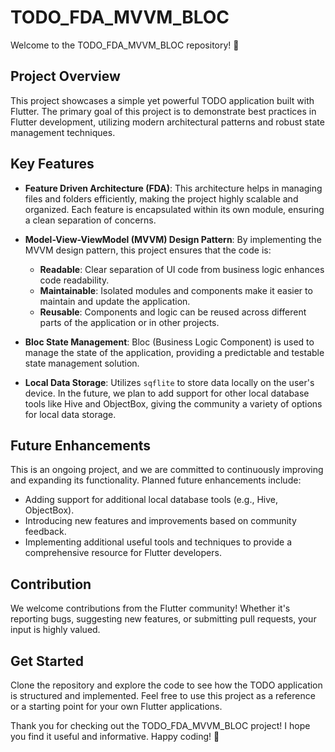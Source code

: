 # TODO_FDA_MVVM_BLOC

Welcome to the TODO_FDA_MVVM_BLOC repository! 🎉

## Project Overview

This project showcases a simple yet powerful TODO application built with Flutter. The primary goal of this project is to demonstrate best practices in Flutter development, utilizing modern architectural patterns and robust state management techniques.

## Key Features

- **Feature Driven Architecture (FDA)**: This architecture helps in managing files and folders efficiently, making the project highly scalable and organized. Each feature is encapsulated within its own module, ensuring a clean separation of concerns.

- **Model-View-ViewModel (MVVM) Design Pattern**: By implementing the MVVM design pattern, this project ensures that the code is:
  - **Readable**: Clear separation of UI code from business logic enhances code readability.
  - **Maintainable**: Isolated modules and components make it easier to maintain and update the application.
  - **Reusable**: Components and logic can be reused across different parts of the application or in other projects.

- **Bloc State Management**: Bloc (Business Logic Component) is used to manage the state of the application, providing a predictable and testable state management solution.

- **Local Data Storage**: Utilizes `sqflite` to store data locally on the user's device. In the future, we plan to add support for other local database tools like Hive and ObjectBox, giving the community a variety of options for local data storage.

## Future Enhancements

This is an ongoing project, and we are committed to continuously improving and expanding its functionality. Planned future enhancements include:
- Adding support for additional local database tools (e.g., Hive, ObjectBox).
- Introducing new features and improvements based on community feedback.
- Implementing additional useful tools and techniques to provide a comprehensive resource for Flutter developers.

## Contribution

We welcome contributions from the Flutter community! Whether it's reporting bugs, suggesting new features, or submitting pull requests, your input is highly valued.

## Get Started

Clone the repository and explore the code to see how the TODO application is structured and implemented. Feel free to use this project as a reference or a starting point for your own Flutter applications.

Thank you for checking out the TODO_FDA_MVVM_BLOC project! I hope you find it useful and informative. Happy coding! 🚀
